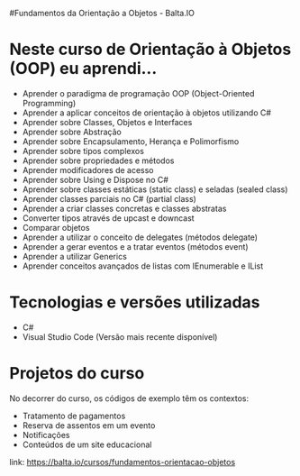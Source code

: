 #Fundamentos da Orientação a Objetos - Balta.IO

# Neste curso de Orientação à Objetos (OOP) eu aprendi...
- Aprender o paradigma de programação OOP (Object-Oriented Programming)
- Aprender a aplicar conceitos de orientação à objetos utilizando C#
- Aprender sobre Classes, Objetos e Interfaces
- Aprender sobre Abstração
- Aprender sobre Encapsulamento, Herança e Polimorfismo
- Aprender sobre tipos complexos
- Aprender sobre propriedades e métodos
- Aprender modificadores de acesso
- Aprender sobre Using e Dispose no C#
- Aprender sobre classes estáticas (static class) e seladas (sealed class)
- Aprender classes parciais no C# (partial class)
- Aprender a criar classes concretas e classes abstratas
- Converter tipos através de upcast e downcast
- Comparar objetos
- Aprender a utilizar o conceito de delegates (métodos delegate)
- Aprender a gerar eventos e a tratar eventos (métodos event)
- Aprender a utilizar Generics
- Aprender conceitos avançados de listas com IEnumerable e IList

# Tecnologias e versões utilizadas
- C#
- Visual Studio Code (Versão mais recente disponível)
  
# Projetos do curso
No decorrer do curso, os códigos de exemplo têm os contextos:
- Tratamento de pagamentos
- Reserva de assentos em um evento
- Notificações
- Conteúdos de um site educacional

link: https://balta.io/cursos/fundamentos-orientacao-objetos
